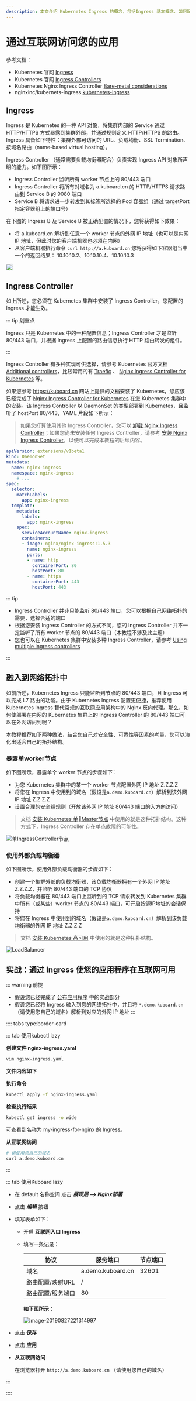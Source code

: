 ```yaml
---
description: 本文介绍 Kubernetes Ingress 的概念，包括Ingress 基本概念、如何配置 Ingress Controller、如何使用 kubectl/Kuboard 操作 Ingress 信息
---
```


# 通过互联网访问您的应用

参考文档：
* Kubernetes 官网 [Ingress](https://kubernetes.io/docs/concepts/services-networking/ingress/)
* Kubernetes 官网 [Ingress Controllers](https://kubernetes.io/docs/concepts/services-networking/ingress-controllers/)
* Kubernetes Nginx Ingress Controller [Bare-metal considerations](https://kubernetes.github.io/ingress-nginx/deploy/baremetal/)
* nginxinc/kubernets-ingress [kubernetes-ingress](https://github.com/nginxinc/kubernetes-ingress)

## Ingress

Ingress 是 Kubernetes 的一种 API 对象，将集群内部的 Service 通过 HTTP/HTTPS 方式暴露到集群外部，并通过规则定义 HTTP/HTTPS 的路由。Ingress 具备如下特性：集群外部可访问的 URL、负载均衡、SSL Termination、按域名路由（name-based virtual hosting）。

Ingress Controller （通常需要负载均衡器配合）负责实现 Ingress API 对象所声明的能力。如下图所示：

* Ingress Controller 监听所有 worker 节点上的 80/443 端口
* Ingress Controller 将所有对域名为 a.kuboard.cn 的 HTTP/HTTPS 请求路由到 Service B 的 9080 端口
* Service B 将请求进一步转发到其标签所选择的 Pod 容器组（通过 targetPort 指定容器组上的端口号）

在下图的 Ingress B 及 Service B 被正确配置的情况下，您将获得如下效果：
* 将 a.kuboard.cn 解析到任意一个 worker 节点的外网 IP 地址（也可以是内网 IP 地址，但此时您的客户端机器也必须在内网）
* 从客户端机器执行命令 `curl http://a.kuboard.cn` 您将获得如下容器组当中一个的返回结果： 10.10.10.2、10.10.10.4、10.10.10.3 

<img src="./ingress.assets/image-20190827183054487.png" style="border: 1px solid #d7dae2; max-width: 720px;"></img>



## Ingress Controller

如上所述，您必须在 Kubernetes 集群中安装了 Ingress Controller，您配置的 Ingress 才能生效。

::: tip 划重点

Ingress 只是 Kubernetes 中的一种配置信息；Ingress Controller 才是监听 80/443 端口，并根据 Ingress 上配置的路由信息执行 HTTP 路由转发的组件。

:::

Ingress Controller 有多种实现可供选择，请参考 Kubernetes 官方文档 [Additional controllers](https://kubernetes.io/docs/concepts/services-networking/ingress-controllers/#additional-controllers)，比较常用的有 [Traefic](https://github.com/containous/traefik) 、 [Nginx Ingress Controller for Kubernetes](https://www.nginx.com/products/nginx/kubernetes-ingress-controller) 等。

如果您参考 https://kuboard.cn 网站上提供的文档安装了 Kubernetes，您应该已经完成了 [Nginx Ingress Controller for Kubernetes](https://www.nginx.com/products/nginx/kubernetes-ingress-controller) 在您 Kubernetes 集群中的安装。该 Ingress Controller 以 DaemonSet 的类型部署到 Kubernetes，且监听了 hostPort 80/443，YAML 片段如下所示：

> 如果您打算使用其他 Ingress Controller，您可以 [卸载 Nginx Ingress Controller](/install/install-k8s.html#安装-ingress-controller)；如果您尚未安装任何 Ingress Controller，请参考 [安装 Nginx Ingress Controller](/install/install-k8s.html#安装-ingress-controller)，以便可以完成本教程的后续内容。


``` yaml {2,23,26}
apiVersion: extensions/v1beta1
kind: DaemonSet
metadata:
  name: nginx-ingress
  namespace: nginx-ingress
	# ...
spec:
  selector:
    matchLabels:
      app: nginx-ingress
  template:
    metadata:
      labels:
        app: nginx-ingress
    spec:
      serviceAccountName: nginx-ingress
      containers:
      - image: nginx/nginx-ingress:1.5.3
        name: nginx-ingress
        ports:
        - name: http
          containerPort: 80
          hostPort: 80
        - name: https
          containerPort: 443
          hostPort: 443
```


::: tip

* Ingress Controller 并非只能监听 80/443 端口，您可以根据自己网络拓扑的需要，选择合适的端口
* 根据您安装 Ingress Controller 的方式不同，您的 Ingress Controller 并不一定监听了所有 worker 节点的 80/443 端口（本教程不涉及此主题）
* 您也可以在 Kubernetes 集群中安装多种 Ingress Controller，请参考 [Using multiple Ingress controllers](https://kubernetes.io/docs/concepts/services-networking/ingress-controllers/#using-multiple-ingress-controllers)

:::

## 融入到网络拓扑中

如前所述，Kubernetes Ingress 只能监听到节点的 80/443 端口，且 Ingress 可以完成 L7 路由的功能。由于 Kubernetes Ingress 配置更便捷，推荐使用 Kubernetes Ingress 替代常规的互联网应用架构中的 Nginx 反向代理。那么，如何使部署在内网的 Kubernetes 集群上的 Ingress Controller 的 80/443 端口可以在外网访问到呢？

本教程推荐如下两种做法，结合您自己对安全性、可靠性等因素的考量，您可以演化出适合自己的拓扑结构。

### 暴露单worker节点

如下图所示，暴露单个 worker 节点的步骤如下：

* 为您 Kubernetes 集群中的某一个 worker 节点配置外网 IP 地址 Z.Z.Z.Z
* 将您在 Ingress 中使用到的域名（假设是`a.demo.kuboard.cn`）解析到该外网 IP 地址 Z.Z.Z.Z
* 设置合理的安全组规则（开放该外网 IP 地址 80/443 端口的入方向访问）

> 文档 [安装 Kubernetes 单Master节点](/install/install-k8s.html) 中使用的就是这种拓扑结构。这种方式下，Ingress Controller 存在单点故障的可能性。

![单IngressController节点](../../install/install-k8s.assets/image-20190826000521999.png)

### 使用外部负载均衡器

如下图所示，使用外部负载均衡器的步骤如下：

* 创建一个集群外部的负载均衡器，该负载均衡器拥有一个外网 IP 地址 Z.Z.Z.Z，并监听 80/443 端口的 TCP 协议
* 将负载均衡器在 80/443 端口上监听到的 TCP 请求转发到 Kubernetes 集群中所有（或某些）worker 节点的 80/443 端口，可开启按源IP地址的会话保持
* 将您在 Ingress 中使用到的域名（假设是`a.demo.kuboard.cn`）解析到该负载均衡器的外网 IP 地址 Z.Z.Z.Z

> 文档 [安装 Kubernetes 高可用](/install/install-kubernetes.html) 中使用的就是这种拓扑结构。

![LoadBalancer](../../install/install-kubernetes.assets/image-20190826000403193.png)

## 实战：通过 Ingress 使您的应用程序在互联网可用

::: warning 前提
* 假设您已经完成了 [公布应用程序](/learning/k8s-basics/expose.html) 中的实战部分
* 假设您已经将 Ingress 融入到您的网络拓扑中，并且将 `*.demo.kuboard.cn` （请使用您自己的域名）解析到对应的外网 IP 地址
:::

:::: tabs type:border-card

::: tab 使用kubectl lazy

**创建文件 nginx-ingress.yaml**
``` sh
vim nginx-ingress.yaml
```

**文件内容如下**

<CodeSwitcher :languages="{comment:'有注释',nocomment:'无注释'}" :isolated="true">
<template v-slot:comment>

``` yaml
apiVersion: networking.k8s.io/v1beta1
kind: Ingress
metadata:
  name: my-ingress-for-nginx  # Ingress 的名字，仅用于标识
spec:
  rules:                      # Ingress 中定义 L7 路由规则
  - host: a.demo.kuboard.cn   # 根据 virtual hostname 进行路由（请使用您自己的域名）
    http:
      paths:                  # 按路径进行路由
      - path: /
        backend:
          serviceName: nginx-service  # 指定后端的 Service 为之前创建的 nginx-service
          servicePort: 80
```
</template>
<template v-slot:nocomment>

``` yaml
apiVersion: networking.k8s.io/v1beta1
kind: Ingress
metadata:
  name: my-ingress-for-nginx
spec:
  rules:
  - host: a.demo.kuboard.cn
    http:
      paths:
      - path: /
        backend:
          serviceName: nginx-service
          servicePort: 80
```

</template>
</CodeSwitcher>

**执行命令**

``` sh
kubectl apply -f nginx-ingress.yaml
```

**检查执行结果**

``` sh
kubectl get ingress -o wide
```

可查看到名称为 my-ingress-for-nginx 的 Ingress。

**从互联网访问**

``` sh
# 请使用您自己的域名
curl a.demo.kuboard.cn
```
:::

::: tab 使用Kuboard lazy

* 在 default 名称空间 点击 ***展现层 --> Nginx部署***

* 点击 ***编辑*** 按钮

* 填写表单如下：
  * 开启 **互联网入口 Ingress**
  * 填写一条记录：

    | 协议              | 服务端口          | 节点端口 |
    | ----------------- | ----------------- | -------- |
    | 域名              | a.demo.kuboard.cn | 32601    |
    | 路由配置/映射URL  | /                 |          |
    | 路由配置/服务端口 | 80                |          |

    **如下图所示：**

    ![image-20190827221314997](./ingress.assets/image-20190827221314997.png)

* 点击 **保存**

* 点击 **应用**

* **从互联网访问**

  在浏览器打开 `http://a.demo.kuboard.cn` （请使用您自己的域名）

:::

::::
